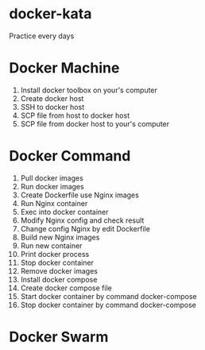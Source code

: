 # docker-kata

Practice every days

Docker Machine
==============

1. Install docker toolbox on your's computer
2. Create docker host
3. SSH to docker host
4. SCP file from host to docker host
5. SCP file from docker host to your's computer



Docker Command
==============
1. Pull docker images
2. Run docker images
3. Create Dockerfile use Nginx images
4. Run Nginx container
5. Exec into docker container
6. Modify Nginx config and check result
7. Change config Nginx by edit Dockerfile
8. Build new Nginx images
9. Run new container
10. Print docker process
11. Stop docker container
12. Remove docker images
13. Install docker compose
14. Create docker compose file
15. Start docker container by command docker-compose
16. Stop docker container by command docker-compose




Docker Swarm
============
